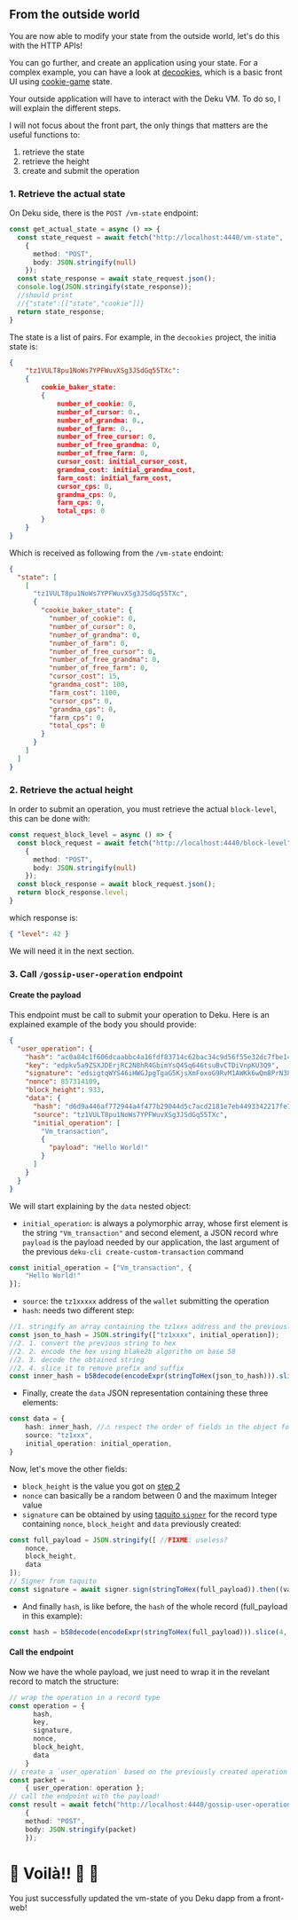 ## From the outside world

You are now able to modify your state from the outside world, let's do this with the HTTP APIs!

You can go further, and create an application using your state. For a complex example, you can have a look at [decookies](https://github.com/marigold-dev/decookies), which is a basic front UI using [cookie-game](../../examples/cookie-game/index.ts) state.

Your outside application will have to interact with the Deku VM. To do so, I will explain the different steps.

I will not focus about the front part, the only things that matters are the useful functions to:
1. retrieve the state
2. retrieve the height
3. create and submit the operation

### 1. Retrieve the actual state

On Deku side, there is the `POST /vm-state` endpoint:

```typescript
const get_actual_state = async () => {
  const state_request = await fetch("http://localhost:4440/vm-state",
    {
      method: "POST",
      body: JSON.stringify(null)
    });
  const state_response = await state_request.json();
  console.log(JSON.stringify(state_response));
  //should print
  //{"state":[["state","cookie"]]}
  return state_response;
}
```

The state is a list of pairs. For example, in the `decookies` project, the initia state is:
```json
{
    "tz1VULT8pu1NoWs7YPFWuvXSg3JSdGq55TXc":
    {
        cookie_baker_state:
        {
            number_of_cookie: 0,
            number_of_cursor: 0.,
            number_of_grandma: 0.,
            number_of_farm: 0.,
            number_of_free_cursor: 0,
            number_of_free_grandma: 0,
            number_of_free_farm: 0,
            cursor_cost: initial_cursor_cost,
            grandma_cost: initial_grandma_cost,
            farm_cost: initial_farm_cost,
            cursor_cps: 0,
            grandma_cps: 0,
            farm_cps: 0,
            total_cps: 0
        }
    }
}
```

Which is received as following from the `/vm-state` endoint:

```json
{
  "state": [
    [
      "tz1VULT8pu1NoWs7YPFWuvXSg3JSdGq55TXc",
      {
        "cookie_baker_state": {
          "number_of_cookie": 0,
          "number_of_cursor": 0,
          "number_of_grandma": 0,
          "number_of_farm": 0,
          "number_of_free_cursor": 0,
          "number_of_free_grandma": 0,
          "number_of_free_farm": 0,
          "cursor_cost": 15,
          "grandma_cost": 100,
          "farm_cost": 1100,
          "cursor_cps": 0,
          "grandma_cps": 0,
          "farm_cps": 0,
          "total_cps": 0
        }
      }
    ]
  ]
}
```

### 2. Retrieve the actual height

In order to submit an operation, you must retrieve the actual `block-level`, this can be done with:
```typescript
const request_block_level = async () => {
  const block_request = await fetch("http://localhost:4440/block-level",
    {
      method: "POST",
      body: JSON.stringify(null)
    });
  const block_response = await block_request.json();
  return block_response.level;
}
```

which response is:
```json
{ "level": 42 }
```

We will need it in the next section.

### 3. Call `/gossip-user-operation` endpoint


#### Create the payload

This endpoint must be call to submit your operation to Deku.
Here is an explained example of the body you should provide:

```json
{
  "user_operation": {
    "hash": "ac0a84c1f606dcaabbc4a16fdf83714c62bac34c9d56f55e32dc7fbe14270c83",
    "key": "edpkv5a9ZSXJDErjRC2N8hR4GbimYsQ45q646tsuBvCTDiVnpKU3Q9",
    "signature": "edsigtqWYS46iHWGJpgTgaG5KjsXmFoxoG9RvM1AWKk6wQm8PrN38YraPzjTqpMKXj1MQLKWrBXJ2Jknab3nzi65CdRg2fBBF6N",
    "nonce": 857314109,
    "block_height": 933,
    "data": {
      "hash": "d6d9a446af772944a4f477b29044d5c7acd2181e7eb4493342217fe788d23416",
      "source": "tz1VULT8pu1NoWs7YPFWuvXSg3JSdGq55TXc",
      "initial_operation": [
        "Vm_transaction",
        {
          "payload": "Hello World!"
        }
      ]
    }
  }
}
```

We will start explaining by the `data` nested object:
- `initial_operation`: is always a polymorphic array, whose first element is the string `"Vm_transaction"` and second element, a JSON record whre `payload` is the payload needed by our application, the last argument of the previous `deku-cli create-custom-transaction` command
```typescript
const initial_operation = ["Vm_transaction", {
    "Hello World!"
}];
```
- `source`: the `tz1xxxxx` address of the `wallet` submitting the operation
- `hash`: needs two different step:
```typescript
//1. stringify an array containing the tz1xxx address and the previously created initial_operation
const json_to_hash = JSON.stringify(["tz1xxxx", initial_operation]);
//2. 1. convert the previous string to hex
//2. 2. encode the hex using blake2b algorithm on base 58
//2. 3. decode the obtained string
//2. 4. slice it to remove prefix and suffix
const inner_hash = b58decode(encodeExpr(stringToHex(json_to_hash))).slice(4, -2);
```
- Finally, create the `data` JSON representation containing these three elements:
```typescript
const data = {
    hash: inner_hash, //⚠ respect the order of fields in the object for serialization
    source: "tz1xxx",
    initial_operation: initial_operation,
}
```

Now, let's move the other fields:
- `block_height` is the value you got on [step 2](./hello_world.md#2-retrieve-the-actual-height)
- `nonce` can basically be a random between 0 and the maximum Integer value
- `signature` can be obtained by using [taquito `signer`](https://tezostaquito.io/docs/inmemory_signer/) for the record type containing `nonce`, `block_height` and `data` previously created:

```typescript
const full_payload = JSON.stringify([ //FIXME: useless?
    nonce,
    block_height,
    data
]);
// Signer from taquito
const signature = await signer.sign(stringToHex(full_payload)).then((val) => val.prefixSig);
```
- And finally `hash`, is like before, the `hash` of the whole record (full_payload in this example):
```typescript
const hash = b58decode(encodeExpr(stringToHex(full_payload))).slice(4, -2);
```

#### Call the endpoint

Now we have the whole payload, we just need to wrap it in the revelant record to match the structure:
```typescript
// wrap the operation in a record type
const operation = {
      hash,
      key,
      signature,
      nonce,
      block_height,
      data
    }
// create a `user_operation` based on the previously created operation
const packet =
    { user_operation: operation };
// call the endpoint with the payload!
const result = await fetch("http://localhost:4440/gossip-user-operation",
    {
    method: "POST",
    body: JSON.stringify(packet)
    });
```

# 🎉 Voilà!! 👏 🥳

You just successfully updated the vm-state of you Deku dapp from a front-web!